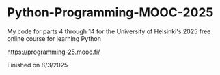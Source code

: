 # Python-Programming-MOOC-2025
My code for parts 4 through 14 for the University of Helsinki's 2025 free online course for learning Python

https://programming-25.mooc.fi/

Finished on 8/3/2025
